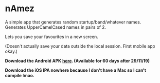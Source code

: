# nAmez

A simple app that generates random startup/band/whatever names. Generates UpperCamelCased names in pairs of 2.

Lets you save your favourites in a new screen.

(Doesn't actually save your data outside the local session. First mobile app okay.)

**Download the Android APK [here](https://appho.st/d/#/H8M967SD).
(Available for 60 days after 29/11/19)**

**Download the iOS IPA nowhere because I don't have a Mac so I can't compile lmao.**
